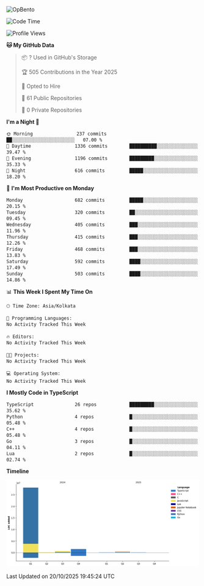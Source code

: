 ![OpBento](https://firebasestorage.googleapis.com/v0/b/smartkaksha-fe32c.appspot.com/o/opbento%2Fparthkapoor-dev3db8f.png?alt=media)

<!--START_SECTION:waka-->
![Code Time](http://img.shields.io/badge/Code%20Time-0%20secs-blue)

![Profile Views](http://img.shields.io/badge/Profile%20Views-1-blue)

**🐱 My GitHub Data** 

> 📦 ? Used in GitHub's Storage 
 > 
> 🏆 505 Contributions in the Year 2025
 > 
> 💼 Opted to Hire
 > 
> 📜 61 Public Repositories 
 > 
> 🔑 0 Private Repositories 
 > 
**I'm a Night 🦉** 

```text
🌞 Morning                237 commits         ██░░░░░░░░░░░░░░░░░░░░░░░   07.00 % 
🌆 Daytime                1336 commits        ██████████░░░░░░░░░░░░░░░   39.47 % 
🌃 Evening                1196 commits        █████████░░░░░░░░░░░░░░░░   35.33 % 
🌙 Night                  616 commits         █████░░░░░░░░░░░░░░░░░░░░   18.20 % 
```
📅 **I'm Most Productive on Monday** 

```text
Monday                   682 commits         █████░░░░░░░░░░░░░░░░░░░░   20.15 % 
Tuesday                  320 commits         ██░░░░░░░░░░░░░░░░░░░░░░░   09.45 % 
Wednesday                405 commits         ███░░░░░░░░░░░░░░░░░░░░░░   11.96 % 
Thursday                 415 commits         ███░░░░░░░░░░░░░░░░░░░░░░   12.26 % 
Friday                   468 commits         ███░░░░░░░░░░░░░░░░░░░░░░   13.83 % 
Saturday                 592 commits         ████░░░░░░░░░░░░░░░░░░░░░   17.49 % 
Sunday                   503 commits         ████░░░░░░░░░░░░░░░░░░░░░   14.86 % 
```


📊 **This Week I Spent My Time On** 

```text
🕑︎ Time Zone: Asia/Kolkata

💬 Programming Languages: 
No Activity Tracked This Week

🔥 Editors: 
No Activity Tracked This Week

🐱‍💻 Projects: 
No Activity Tracked This Week

💻 Operating System: 
No Activity Tracked This Week
```

**I Mostly Code in TypeScript** 

```text
TypeScript               26 repos            █████████░░░░░░░░░░░░░░░░   35.62 % 
Python                   4 repos             █░░░░░░░░░░░░░░░░░░░░░░░░   05.48 % 
C++                      4 repos             █░░░░░░░░░░░░░░░░░░░░░░░░   05.48 % 
Go                       3 repos             █░░░░░░░░░░░░░░░░░░░░░░░░   04.11 % 
Lua                      2 repos             █░░░░░░░░░░░░░░░░░░░░░░░░   02.74 % 
```



**Timeline**

![Lines of Code chart](https://raw.githubusercontent.com/ParthKapoor-dev/ParthKapoor-dev/main/assets/bar_graph.png)


 Last Updated on 20/10/2025 19:45:24 UTC
<!--END_SECTION:waka-->
